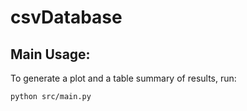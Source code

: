 # csvDatabase

## Main Usage: ##

To generate a plot and a table summary of results, run:

```
python src/main.py
```

